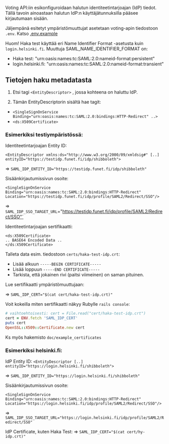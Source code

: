 #

Voting API:iin esikonfiguroidaan halutun identiteetintarjoajan (IdP) tiedot.
Tällä tavoin ainoastaan halutun IdP:n käyttäjätunnuksilla pääsee kirjautumaan
sisään.

Jäljempänä esitetyt ympäristömuuttujat asetetaan voting-apin tiedostoon `.env`.
Katso [.env.example](https://github.com/hyy-vaalit/voting-api/blob/master/.env.example)

Huom! Haka test käyttää eri Name Identifier Format -asetusta kuin
`login.helsinki.fi`. Muuttuja SAML_NAME_IDENTIFIER_FORMAT on:
* Haka test: "urn:oasis:names:tc:SAML:2.0:nameid-format:persistent"
* login.helsinki.fi: "urn:oasis:names:tc:SAML:2.0:nameid-format:transient"


## Tietojen haku metadatasta

1) Etsi tagi `<EntityDescriptor>` , jossa kohteena on haluttu IdP.

2) Tämän EntityDescriptorin sisältä hae tagit:
  - `<SingleSignOnService Binding="urn:oasis:names:tc:SAML:2.0:bindings:HTTP-Redirect" ..>`
  - `<ds:X509Certificate>`


### Esimerkiksi testiympäristössä:

Identiteetintarjoajan Entity ID:

`<EntityDescriptor xmlns:ds="http://www.w3.org/2000/09/xmldsig#" [..] entityID="https://testidp.funet.fi/idp/shibboleth">`

=> `SAML_IDP_ENTITY_ID="https://testidp.funet.fi/idp/shibboleth"`

Sisäänkirjautumissivun osoite:

`<SingleSignOnService Binding="urn:oasis:names:tc:SAML:2.0:bindings:HTTP-Redirect" Location="https://testidp.funet.fi/idp/profile/SAML2/Redirect/SSO"/>`

=> `SAML_IDP_SSO_TARGET_URL`="https://testidp.funet.fi/idp/profile/SAML2/Redirect/SSO"`


Identiteetintarjoajan sertifikaatti:

```
<ds:X509Certificate>
.. BASE64 Encoded Data ..
</ds:X509Certificate>
```

Talleta data esim. tiedostoon `certs/haka-test-idp.crt`:
- Lisää alkuun `-----BEGIN CERTIFICATE-----`
- Lisää loppuun `-----END CERTIFICATE-----`
- Tarkista, että jokainen rivi (paitsi viimeinen) on saman pituinen.

Lue sertifikaatti ympäristömuuttujaan:

=> `SAML_IDP_CERT="$(cat cert/haka-test-idp.crt)"`

Voit kokeilla miten sertifikaatti näkyy Rubylle `rails console`:
```ruby
# vaihtoehtoisesti: cert = File.read("cert/haka-test-idp.crt")
cert = ENV.fetch 'SAML_IDP_CERT'
puts cert
OpenSSL::X509::Certificate.new cert
```

Ks myös hakemisto `doc/example_certificates`


### Esimerkiksi helsinki.fi:

IdP Entity ID:
`<EntityDescriptor [..] entityID="https://login.helsinki.fi/shibboleth">`

=> `SAML_IDP_ENTITY_ID="https://login.helsinki.fi/shibboleth"`

Sisäänkirjautumissivun osoite:

`<SingleSignOnService Binding="urn:oasis:names:tc:SAML:2.0:bindings:HTTP-Redirect" Location="https://login.helsinki.fi/idp/profile/SAML2/Redirect/SSO"/>`

=> `SAML_IDP_SSO_TARGET_URL="https://login.helsinki.fi/idp/profile/SAML2/Redirect/SSO"`


IdP Certificate, kuten Haka Test:
=> `SAML_IDP_CERT="$(cat cert/hy-idp.crt)"`
